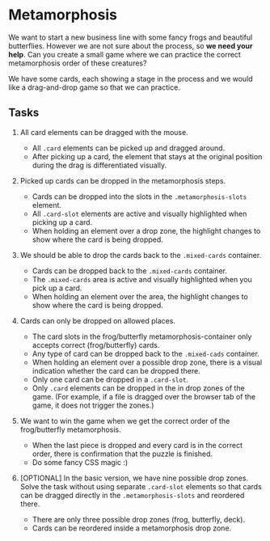 # Metamorphosis



We want to start a new business line with some fancy frogs and beautiful butterflies. However we are not sure about the process, so **we need your help**. Can you create a small game where we can practice the correct metamorphosis order of these creatures?

We have some cards, each showing a stage in the process and we would like a drag-and-drop game so that we can practice.


## Tasks

1. All card elements can be dragged with the mouse.
    - All `.card` elements can be picked up and dragged around.
    - After picking up a card, the element that stays at the original position during the drag is differentiated visually.

2. Picked up cards can be dropped in the metamorphosis steps.
    - Cards can be dropped into the slots in the `.metamorphosis-slots` element.
    - All `.card-slot` elements are active and visually highlighted when picking up a card.
    - When holding an element over a drop zone, the highlight changes to show where the card is being dropped.

3. We should be able to drop the cards back to the `.mixed-cards` container.
    - Cards can be dropped back to the `.mixed-cards` container.
    - The `.mixed-cards` area is active and visually highlighted when you pick up a card.
    - When holding an element over the area, the highlight changes to show where the card is being dropped.

4. Cards can only be dropped on allowed places.
    - The card slots in the frog/butterfly metamorphosis-container only accepts correct (frog/butterfly) cards.
    - Any type of card can be dropped back to the `.mixed-cads` container.
    - When holding an element over a possible drop zone, there is a visual indication whether the card can be dropped there.
    - Only one card can be dropped in a `.card-slot`.
    - Only `.card` elements can be dropped in the in drop zones of the game. (For example, if a file is dragged
 over the browser tab of the game, it does not trigger the zones.)

5. We want to win the game when we get the correct order of the frog/butterfly metamorphosis.
    - When the last piece is dropped and every card is in the correct order, there is confirmation that the puzzle is finished.
    - Do some fancy CSS magic :)

6. [OPTIONAL] In the basic version, we have nine possible drop zones. Solve the task without using separate `.card-slot` elements so that cards can be dragged directly in the `.metamorphosis-slots` and reordered there.
    - There are only three possible drop zones (frog, butterfly, deck).
    - Cards can be reordered inside a metamorphosis drop zone.

